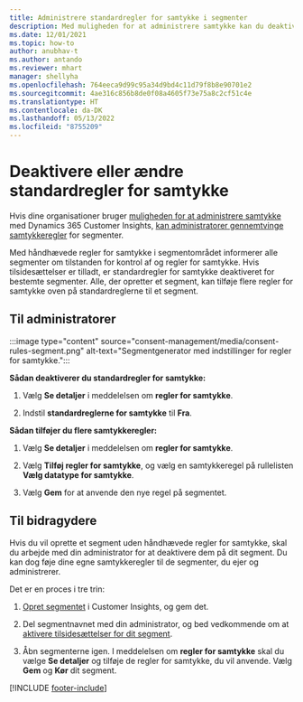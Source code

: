 ```yaml
---
title: Administrere standardregler for samtykke i segmenter
description: Med muligheden for at administrere samtykke kan du deaktivere eller ændre standardreglerne for samtykke, hvis tilsidesættelser er aktiveret.
ms.date: 12/01/2021
ms.topic: how-to
author: anubhav-t
ms.author: antando
ms.reviewer: mhart
manager: shellyha
ms.openlocfilehash: 764eeca9d99c95a34d9bd4c11d79f8b8e90701e2
ms.sourcegitcommit: 4ae316c856b8de0f08a4605f73e75a8c2cf51c4e
ms.translationtype: HT
ms.contentlocale: da-DK
ms.lasthandoff: 05/13/2022
ms.locfileid: "8755209"
---
```

# <a name="disable-or-change-default-consent-rules"></a>Deaktivere eller ændre standardregler for samtykke

Hvis dine organisationer bruger [muligheden for at administrere samtykke](consent-management/overview.md) med Dynamics 365 Customer Insights, [kan administratorer gennemtvinge samtykkeregler](activate-consent.md) for segmenter. 

Med håndhævede regler for samtykke i segmentområdet informerer alle segmenter om tilstanden for kontrol af og regler for samtykke. Hvis tilsidesættelser er tilladt, er standardregler for samtykke deaktiveret for bestemte segmenter. Alle, der opretter et segment, kan tilføje flere regler for samtykke oven på standardreglerne til et segment. 

## <a name="for-administrators"></a>Til administratorer

:::image type="content" source="consent-management/media/consent-rules-segment.png" alt-text="Segmentgenerator med indstillinger for regler for samtykke.":::

**Sådan deaktiverer du standardregler for samtykke:**

1. Vælg **Se detaljer** i meddelelsen om **regler for samtykke**. 

1. Indstil **standardreglerne for samtykke** til **Fra**.

**Sådan tilføjer du flere samtykkeregler:**

1. Vælg **Se detaljer** i meddelelsen om **regler for samtykke**. 

1. Vælg **Tilføj regler for samtykke**, og vælg en samtykkeregel på rullelisten **Vælg datatype for samtykke**.

1. Vælg **Gem** for at anvende den nye regel på segmentet.

## <a name="for-contributors"></a>Til bidragydere

Hvis du vil oprette et segment uden håndhævede regler for samtykke, skal du arbejde med din administrator for at deaktivere dem på dit segment. Du kan dog føje dine egne samtykkeregler til de segmenter, du ejer og administrerer.

Det er en proces i tre trin: 
1. [Opret segmentet](segments.md) i Customer Insights, og gem det. 

1. Del segmentnavnet med din administrator, og bed vedkommende om at [aktivere tilsidesættelser for dit segment](activate-consent.md). 

1. Åbn segmenterne igen. I meddelelsen om **regler for samtykke** skal du vælge **Se detaljer** og tilføje de regler for samtykke, du vil anvende. Vælg **Gem** og **Kør** dit segment.



[!INCLUDE [footer-include](includes/footer-banner.md)] 
